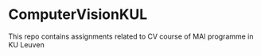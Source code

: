 # ComputerVisionKUL
This repo contains assignments related to CV course of MAI programme in KU Leuven
